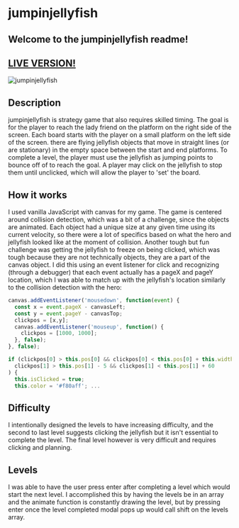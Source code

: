 # jumpinjellyfish

## Welcome to the jumpinjellyfish readme!

## [LIVE VERSION!](https://www.michaelmontalbano.com/jumpinjellyfish)

![jumpinjellyfish](https://i.imgur.com/ORE3jH0.jpg "Jumpin Jellyfish")

## Description
jumpinjellyfish is strategy game that also requires skilled timing. The goal is for the player to reach the lady friend on the platform on the right side of the screen. Each board starts with the player on a small platform on the left side of the screen. there are flying jellyfish objects that move in straight lines (or are stationary) in the empty space between the start and end platforms. To complete a level, the player must use the jellyfish as jumping points to bounce off of to reach the goal. A player may click on the jellyfish to stop them until unclicked, which will allow the player to 'set' the board.

## How it works
I used vanilla JavaScript with canvas for my game. The game is centered around collision detection, which was a bit of a challenge, since the objects are animated. Each object had a unique size at any given time using its current velocity, so there were a lot of specifics based on what the hero and jellyfish looked like at the moment of collision. Another tough but fun challenge was getting the jellyfish to freeze on being clicked, which was tough because they are not technically objects, they are a part of the canvas object. I did this using an event listener for click and recognizing (through a debugger) that each event actually has a pageX and pageY location, which I was able to match up with the jellyfish's location similarly to the collision detection with the hero:

```js
canvas.addEventListener('mousedown', function(event) {
  const x = event.pageX - canvasLeft;
  const y = event.pageY - canvasTop;
  clickpos = [x,y];
  canvas.addEventListener('mouseup', function() {
    clickpos = [1000, 1000];
  }, false);
}, false);

if (clickpos[0] > this.pos[0] && clickpos[0] < this.pos[0] + this.width + 60 &&
  clickpos[1] > this.pos[1] - 5 && clickpos[1] < this.pos[1] + 60
) {
  this.isClicked = true;
  this.color = '#f80aff'; ...
```
## Difficulty
I intentionally designed the levels to have increasing difficulty, and the second to last level suggests clicking the jellyfish but it isn't essential to complete the level. The final level however is very difficult and requires clicking and planning.

## Levels
I was able to have the user press enter after completing a level which would start the next level. I accomplished this by having the levels be in an array and the animate function is constantly drawing the level, but by pressing enter once the level completed modal pops up would call shift on the levels array.
